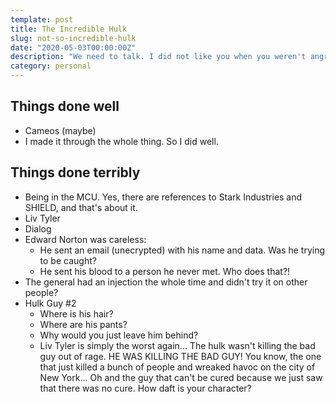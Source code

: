 ```yaml
---
template: post
title: The Incredible Hulk
slug: not-so-incredible-hulk
date: "2020-05-03T00:00:00Z"
description: "We need to talk. I did not like you when you weren't angry."
category: personal
---
```


## Things done well

- Cameos (maybe)
- I made it through the whole thing. So I did well.

## Things done terribly

- Being in the MCU. Yes, there are references to Stark Industries and SHIELD,
  and that's about it.
- Liv Tyler
- Dialog
- Edward Norton was careless:
  - He sent an email (unecrypted) with his name and data. Was he trying
    to be caught?
  - He sent his blood to a person he never met. Who does that?!
- The general had an injection the whole time and didn't try it on other people?
- Hulk Guy #2
  - Where is his hair?
  - Where are his pants?
  - Why would you just leave him behind?
  - Liv Tyler is simply the worst again... The hulk wasn't killing the bad guy out of rage. HE WAS KILLING THE BAD GUY! You know, the one that just killed a bunch of people and wreaked havoc
    on the city of New York... Oh and the guy that can't be cured because we just
    saw that there was no cure. How daft is your character?
